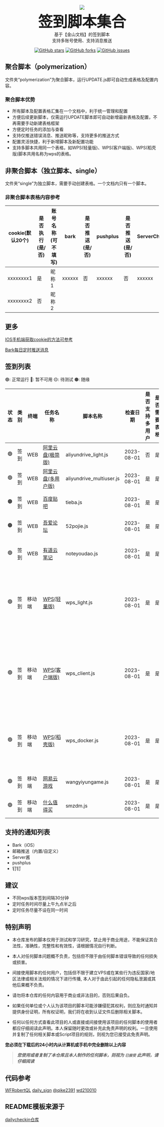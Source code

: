 <p align="center">
    <img src="https://socialify.git.ci/poboll/wps_script/image?description=1&descriptionEditable=WPS%E7%AD%BE%E5%88%B0%E8%84%9A%E6%9C%AC%E9%9B%86%E5%90%88%EF%BC%8C%E9%80%82%E7%94%A8%E4%BA%8E%E2%80%9C%E9%87%91%E5%B1%B1%E6%96%87%E6%A1%A3%E2%80%9D%E4%B8%ADAirScript%E8%87%AA%E5%8A%A8%E5%8C%96%E6%89%A7%E8%A1%8C%E3%80%82%E7%AD%BE%E5%88%B0%E5%88%97%E8%A1%A8%3A%20%EF%BD%9C%E7%88%B1%E5%A5%87%E8%89%BA%EF%BD%9C%E5%85%A8%E6%B0%91K%E6%AD%8C%EF%BD%9C%E6%9C%89%E9%81%93%E4%BA%91%E7%AC%94%E8%AE%B0%EF%BD%9C%E7%99%BE%E5%BA%A6%E8%B4%B4%E5%90%A7%EF%BD%9CBilibili%EF%BD%9CV2EX%EF%BD%9CAcFun%EF%BD%9C%E5%A4%A9%E7%BF%BC%E4%BA%91%E7%9B%98%EF%BD%9CFa%E7%B1%B3%E5%AE%B6%EF%BD%9C%E5%B0%8F%E7%B1%B3%E8%BF%90%E5%8A%A8%EF%BD%9C%E7%99%BE%E5%BA%A6%E6%90%9C%E7%B4%A2%E8%B5%84%E6%BA%90%E5%B9%B3%E5%8F%B0%EF%BD%9C&font=KoHo&forks=1&issues=1&language=1&name=1&owner=1&pattern=Plus&pulls=1&stargazers=1&theme=Auto"/>
    <br><strong><font size=50>签到脚本集合</font></strong>
    <br>基于【金山文档】的签到脚本
    <br>支持多账号使用、支持消息推送
</p>

<p align="center">
    <a href="https://github.com/poboll/wps_script/stargazers"><img src="https://img.shields.io/github/stars/poboll/wps_script?style=popout-square" alt="GitHub stars"></a>
    <a href="https://github.com/poboll/wps_script/network/members"><img src="https://img.shields.io/github/forks/poboll/wps_script?style=popout-square" alt="GitHub forks"></a>
    <a href="https://github.com/poboll/wps_script/issues"><img src="https://img.shields.io/github/issues/poboll/wps_script?style=popout-square" alt="GitHub issues"></a>
</p>


## 聚合脚本（polymerization）

文件夹“polymerization”为聚合脚本，运行UPDATE.js即可自动生成表格及配置内容。

### 聚合脚本优势

* 所有脚本及配置表格汇集在一个文档中，利于统一管理和配置
* 方便后续更新脚本，仅需运行UPDATE脚本即可自动新增最新表格及配置，不再需要手动新建表格框架
* 方便定时任务的添加与查看
* 支持仅推送错误消息、推送昵称等，支持更多的推送方式
* 配置灵活快捷，利于新增脚本及新配置功能
* 支持多脚本共用同一个表格，如WPS(轻量版)、WPS(客户端版)、WPS(稻壳版)脚本共用名称为wps的表格。

## 非聚合脚本（独立脚本、single）

文件夹“single”为独立脚本，需要手动创建表格。一个文档内只有一个脚本。

### 非聚合脚本表格内容参考

| cookie(默认20个) | 是否执行(是/否) | 账号名称(可不填写) | bark   | 是否推送(是/否) | pushplus | 是否推送(是/否) | ServerChan | 是否推送(是/否) |
| ---------------- | --------------- | ------------------ | ------ | --------------- | -------- | --------------- | ---------- | --------------- |
| xxxxxxxx1        | 是              | 昵称1              | xxxxxx | 否              | xxxxxx   | 否              | xxxxxx     | 否              |
| xxxxxxxx2        | 否              | 昵称2              |        |                 |          |                 |            |                 |

## 更多  

[IOS手机端获取cookie的方法可参考](./docs/ios-cn.md)

[Bark每日定时推送消息](./docs/bark-cn.md)

## 签到列表

🟢: 正常运行 🔴: 暂不可用 🟡: 待测试 🟤: 随缘

| 状态 | 类别 | 终端 | 任务名称 | 脚本名称 | 检查日期 | 是否支持多用户 | 是否需要表格 |备注 |使用步骤 |
| --- | --- | --- | --- | --- | --- | --- | --- | --- | --- |
| 🟢️ | 签到 | WEB | [阿里云盘(极简版)](https://www.aliyundrive.com) | aliyundrive_light.js | 2023-08-01 | 否 | 是 | 签到 |待编写 |
| 🟢️ | 签到 | WEB | [阿里云盘(多用户版)](https://www.aliyundrive.com) | aliyundrive_multiuser.js | 2023-08-01 | 是 | 是 | 签到 |待编写 |
| 🟤 | 签到 | WEB | [百度贴吧](https://tieba.baidu.com) | tieba.js | 2023-08-01 | 是 | 是 | 签到 |待编写 |
| 🟤 | 签到 | WEB | [吾爱论坛](https://www.52pojie.cn) | 52pojie.js | 2023-08-01 | 是 | 是 | 签到 |待编写 |
| 🟢️ | 签到 | WEB | [有道云笔记](https://note.youdao.com/) |noteyoudao.js | 2023-08-01 | 是 | 是 | 签到、领取空间 |[有道云](./docs/aliyundrive-cn.md) |
| 🟢️ | 签到 | 移动端 | [WPS(轻量版)](https://vip.wps.cn/) |wps_light.js | 2023-08-01 | 是 | 是 | 适用于PC端签到，需要手动兑换奖励 |待编写|
| 🟢️ | 签到 | 移动端 | [WPS(客户端版)](https://vip.wps.cn/) |wps_client.js | 2023-08-01 | 是 | 是 | 适用于手机端签到，不具备绕验证码功能 |待编写|
| 🟢️ | 签到 | 移动端 | [WPS(稻壳版)](https://vip.wps.cn/) |wps_docker.js | 2023-08-01 | 是 | 是 | 适用于稻壳签到，自动领取每日PPT | 待编写 |
| 🟢️ | 签到 | 移动端 | [网易云游戏](https://cg.163.com/) |wangyiyungame.js | 2023-08-01 | 是 | 是 | 签到 | 待编写 |
| 🟢️ | 签到 | 移动端 | [什么值得买](https://www.smzdm.com/) |smzdm.js | 2023-08-01 | 是 | 是 | 抽奖 | 待编写 |

## 支持的通知列表

- Bark（iOS）
- 邮箱推送（内置/自定义）
- Server酱
- pushplus
- 钉钉

## 建议  

* 不同wps版本签到间隔30分钟  
* 定时任务时间尽量上午九点半之后  
* 定时任务尽量不设在同一时间  

## 特别声明

- 本仓库发布的脚本仅用于测试和学习研究，禁止用于商业用途，不能保证其合法性，准确性，完整性和有效性，请根据情况自行判断。

- 本人对任何脚本问题概不负责，包括但不限于由任何脚本错误导致的任何损失或损害。

- 间接使用脚本的任何用户，包括但不限于建立VPS或在某些行为违反国家/地区法律或相关法规的情况下进行传播, 本人对于由此引起的任何隐私泄漏或其他后果概不负责。

- 请勿将本仓库的任何内容用于商业或非法目的，否则后果自负。

- 如果任何单位或个人认为该项目的脚本可能涉嫌侵犯其权利，则应及时通知并提供身份证明，所有权证明，我们将在收到认证文件后删除相关脚本。

- 任何以任何方式查看此项目的人或直接或间接使用该项目的任何脚本的使用者都应仔细阅读此声明。本人保留随时更改或补充此免责声明的权利。一旦使用并复制了任何相关脚本或Script项目的规则，则视为您已接受此免责声明。

**您必须在下载后的24小时内从计算机或手机中完全删除以上内容**

> ***您使用或者复制了本仓库且本人制作的任何脚本，则视为 `已接受` 此声明，请仔细阅读***

## 代码参考
<a href="https://github.com/HeiDaotu/WFRobertQL">WFRobertQL</a>
<a href="https://github.com/kxs2018/daily_sign">daily_sign</a>
<a href="https://www.52pojie.cn/thread-1811357-1-1.html">@qike2391</a>
<a href="https://github.com/wd210010/just_for_happy">wd210010</a>

## README模板来源于
<a href="https://github.com/Sitoi/dailycheckin">dailycheckin仓库</a>
